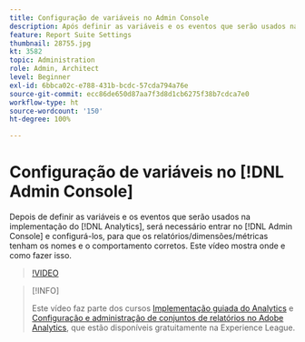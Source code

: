 ```yaml
---
title: Configuração de variáveis no Admin Console
description: Após definir as variáveis e os eventos que serão usados na implementação do Analytics, será necessário entrar no Admin Console e configurá-los para que todos os relatórios/dimensões/métricas tenham os nomes e o comportamento corretos. Este vídeo mostra onde e como fazer isso.
feature: Report Suite Settings
thumbnail: 28755.jpg
kt: 3582
topic: Administration
role: Admin, Architect
level: Beginner
exl-id: 6bbca02c-e788-431b-bcdc-57cda794a76e
source-git-commit: ecc86de650d87aa7f3d8d1cb6275f38b7cdca7e0
workflow-type: ht
source-wordcount: '150'
ht-degree: 100%

---
```


# Configuração de variáveis no [!DNL Admin Console]

Depois de definir as variáveis e os eventos que serão usados na implementação do [!DNL Analytics], será necessário entrar no [!DNL Admin Console] e configurá-los, para que os relatórios/dimensões/métricas tenham os nomes e o comportamento corretos. Este vídeo mostra onde e como fazer isso.

>[!VIDEO](https://video.tv.adobe.com/v/28755/?quality=12&learn=on)

>[!INFO]
>
> Este vídeo faz parte dos cursos [Implementação guiada do Analytics](https://experienceleague.adobe.com/?recommended=Analytics-D-1-2019.1) e [Configuração e administração de conjuntos de relatórios no Adobe Analytics](https://experienceleague.adobe.com/?recommended=Analytics-A-1-2021.1.administration&amp;lang=pt-BR), que estão disponíveis gratuitamente na Experience League.
